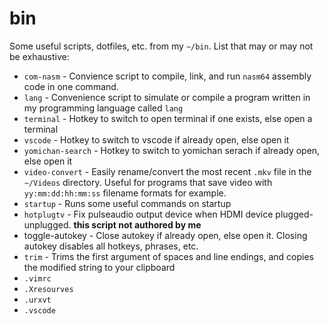# bin
Some useful scripts, dotfiles, etc. from my `~/bin`. List that may or may not be exhaustive:

* `com-nasm` - Convience script to compile, link, and run `nasm64` assembly
  code in one command.
* `lang` -  Convenience script to simulate or compile a program written in my
  programming language called `lang`
* `terminal` - Hotkey to switch to open terminal if one exists, else open
  a terminal
* `vscode` - Hotkey to switch to vscode if already open, else open it
* `yomichan-search` - Hotkey to switch to yomichan serach if already open, else open it
* `video-convert` - Easily rename/convert the most recent `.mkv` file in the
  `~/Videos` directory. Useful for programs that save video with
`yy:mm:dd:hh:mm:ss` filename formats for example.
* `startup` - Runs some useful commands on startup
* `hotplugtv` - Fix pulseaudio output device when HDMI device
  plugged-unplugged. **this script not authored by me**
* toggle-autokey - Close autokey if already open, else open it. Closing autokey
  disables all hotkeys, phrases, etc.
* `trim` - Trims the first argument of spaces and line endings, and copies the
  modified string to your clipboard
* `.vimrc`
* `.Xresourves`
* `.urxvt`
* `.vscode`
